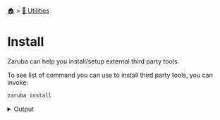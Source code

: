<!--startTocheader-->
[🏠](../README.md) > [🔧 Utilities](README.md)
# Install
<!--endTocheader-->

Zaruba can help you install/setup external third party tools.

To see list of command you can use to install third party tools, you can invoke:

<!--startCode-->
```bash
zaruba install
```
 
<details>
<summary>Output</summary>
 
```````
Install external tools

Usage:
  zaruba install [command]

Available Commands:
  awsCli           
  gcloud           
  gvm              
  helm             
  kubectl          
  kubectx          
  lunarvim         
  nvm              
  ohMyZsh          
  pulumi           
  pyenv            
  scalaOnSdkman    
  sdkman           
  spark            
  terraform        
  tmuxConfig       
  ubuntuEssentials 
  win32yank        

Flags:
  -h, --help   help for install

Use "zaruba install [command] --help" for more information about a command.
```````
</details>
<!--endCode-->

<!--startTocSubTopic-->
<!--endTocSubTopic-->